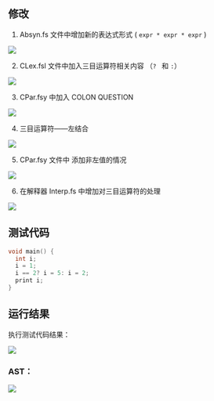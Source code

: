 ## 修改

1. Absyn.fs 文件中增加新的表达式形式 ( `expr * expr * expr` )

![](https://s3.bmp.ovh/imgs/2022/06/02/2877aab5bb43681f.png)

2. CLex.fsl 文件中加入三目运算符相关内容 （`? ` 和 `:`）

![](https://s3.bmp.ovh/imgs/2022/06/02/5e555eeb2a9fab76.png)

3. CPar.fsy 中加入 COLON QUESTION

![](https://s3.bmp.ovh/imgs/2022/06/02/f5847745bcb9ce50.png)

4. 三目运算符——左结合

![](https://s3.bmp.ovh/imgs/2022/06/02/bd610fc36f6c9d3e.png)



5. CPar.fsy 文件中 添加非左值的情况

![](https://s3.bmp.ovh/imgs/2022/06/02/3af41a7f4cb63e43.png)

6. 在解释器 Interp.fs 中增加对三目运算符的处理

![](https://s3.bmp.ovh/imgs/2022/06/02/bf5c0ea720eb9cb2.png)

## 测试代码

```c
void main() {
  int i;
  i = 1;
  i == 2? i = 5: i = 2;
  print i;
}
```

## 运行结果

执行测试代码结果：

![](https://s3.bmp.ovh/imgs/2022/06/02/c7bee939d3b41dcf.png)

### AST：

![](https://s3.bmp.ovh/imgs/2022/06/02/894819186e651643.png)
